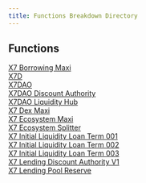 ```yaml
---
title: Functions Breakdown Directory
---
```


## Functions

[X7 Borrowing Maxi](/docs/breakdowns/functions/x7borrowingmaxi)\
[X7D](/docs/breakdowns/functions/x7d)\
[X7DAO](/docs/breakdowns/functions/x7dao)\
[X7DAO Discount Authority](/docs/breakdowns/functions/x7daodiscountauthority)\
[X7DAO Liquidity Hub](/docs/breakdowns/functions/x7daoliquidityhub)\
[X7 Dex Maxi](/docs/breakdowns/functions/x7dexmaxi)\
[X7 Ecosystem Maxi](/docs/breakdowns/functions/x7ecosystemmaxi)\
[X7 Ecosystem Splitter](/docs/breakdowns/functions/x7ecosystemsplitter)\
[X7 Initial Liquidity Loan Term 001](/docs/breakdowns/functions/x7initialliquidityloanterm001)\
[X7 Initial Liquidity Loan Term 002](/docs/breakdowns/functions/x7initialliquidityloanterm002)\
[X7 Initial Liquidity Loan Term 003](/docs/breakdowns/functions/x7initialliquidityloanterm003)\
[X7 Lending Discount Authority V1](/docs/breakdowns/functions/x7lendingdiscountauthorityv1)\
[X7 Lending Pool Reserve](/docs/breakdowns/functions/x7lendingpoolreserve)
